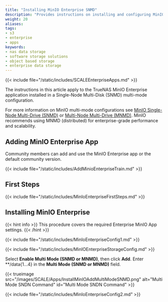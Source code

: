 ```yaml
---
title: "Installing MinIO Enterprise SNMD"
description: "Provides instructions on installing and configuring MinIO Enterprise in a Single-Node Multi-Disk (SNMD) configuration."
weight: 20 
aliases: 
tags:
- s3
- enterprise
- apps
keywords:
- nas data storage
- software storage solutions
- object based storage
- enterprise data storage
---
```


{{< include file="/static/includes/SCALEEnterpriseApps.md" >}}

The instructions in this article apply to the TrueNAS MinIO Enterprise application installed in a Single-Node Multi-Disk (SNMD) multi-mode configuration.

For more information on MinIO multi-mode configurations see [MinIO Single-Node Multi-Drive (SNMD)](https://min.io/docs/minio/linux/operations/install-deploy-manage/deploy-minio-single-node-multi-drive.html) or [Multi-Node Multi-Drive (MNMD)](https://min.io/docs/minio/linux/operations/install-deploy-manage/deploy-minio-multi-node-multi-drive.html#minio-mnmd). MinIO recommends using MNMD (distributed) for enterprise-grade performance and scalability.

## Adding MinIO Enterprise App
Community members can add and use the MinIO Enterprise app or the default community version.

{{< include file="/static/includes/AddMinioEnterpriseTrain.md" >}}

## First Steps

{{< include file="/static/includes/MinIoEnterpriseFirstSteps.md" >}}

## Installing MinIO Enterprise
{{< hint info >}}
This procedure covers the required Enterprise MinIO App settings.
{{< /hint >}}

{{< include file="/static/includes/MinIoEnterpriseConfig1.md" >}}

{{< include file="/static/includes/MinIOEnterpriseStorageConfig.md" >}}

Select **Enable Multi Mode (SNMD or MNMD)**, then click **Add**. 
Enter **/data{1...4} in the **Multi Mode (SNMD or MNMD)** field.

{{< trueimage src="/images/SCALE/Apps/InstallMinIOAddMultiModeSNMD.png" alt="Multi Mode SNDN Command" id="Multi Mode SNDN Command" >}}

{{< include file="/static/includes/MinIoEnterpriseConfig2.md" >}}
